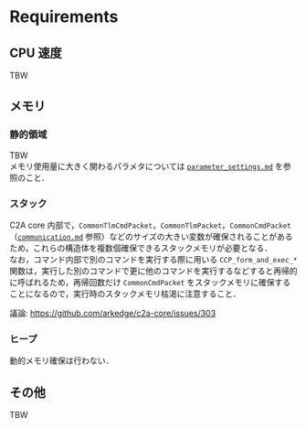 # Requirements

## CPU 速度
TBW


## メモリ
### 静的領域
TBW  
メモリ使用量に大きく関わるパラメタについては [`parameter_settings.md`](../tips/parameter_settings.md) を参照のこと．

### スタック
C2A core 内部で，`CommonTlmCmdPacket`，`CommonTlmPacket`，`CommonCmdPacket` （[`communication.md`](../core/communication.md) 参照）などのサイズの大きい変数が確保されることがあるため，これらの構造体を複数個確保できるスタックメモリが必要となる．  
なお，コマンド内部で別のコマンドを実行する際に用いる `CCP_form_and_exec_*` 関数は，実行した別のコマンドで更に他のコマンドを実行するなどすると再帰的に呼ばれるため，再帰回数だけ `CommonCmdPacket` をスタックメモリに確保することになるので，実行時のスタックメモリ枯渇に注意すること．

議論: https://github.com/arkedge/c2a-core/issues/303

### ヒープ
動的メモリ確保は行わない．


## その他
TBW
